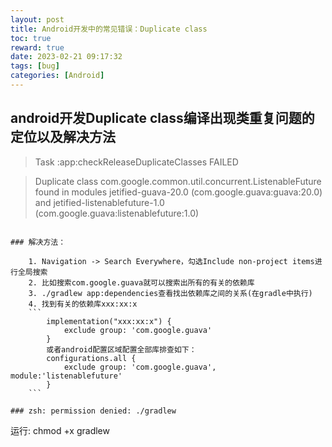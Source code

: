 ```yaml
---
layout: post
title: Android开发中的常见错误：Duplicate class
toc: true
reward: true
date: 2023-02-21 09:17:32
tags: [bug]
categories: [Android]
---
```


## android开发Duplicate class编译出现类重复问题的定位以及解决方法

>Task :app:checkReleaseDuplicateClasses FAILED

>Duplicate class com.google.common.util.concurrent.ListenableFuture found in modules jetified-guava-20.0 (com.google.guava:guava:20.0) and jetified-listenablefuture-1.0 (com.google.guava:listenablefuture:1.0)
```

### 解决方法：

    1. Navigation -> Search Everywhere，勾选Include non-project items进行全局搜索
    2. 比如搜索com.google.guava就可以搜索出所有的有关的依赖库
    3. ./gradlew app:dependencies查看找出依赖库之间的关系(在gradle中执行)
    4. 找到有关的依赖库xxx:xx:x
    ```
        implementation("xxx:xx:x") {
            exclude group: 'com.google.guava'
        }
        或者android配置区域配置全部库排查如下：
        configurations.all {
            exclude group: 'com.google.guava', module:'listenablefuture'
        }
    ```

### zsh: permission denied: ./gradlew
```
运行: chmod +x gradlew
```